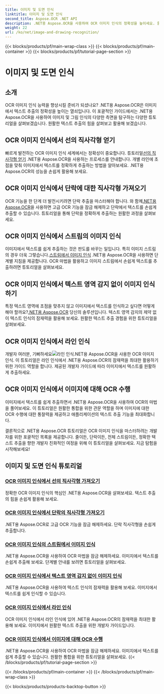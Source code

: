 ```yaml
---
title: 이미지 및 도면 인식
linktitle: 이미지 및 도면 인식
second_title: Aspose.OCR .NET API
description: .NET용 Aspose.OCR을 사용하여 OCR 이미지 인식의 정확성을 높이세요. 줄, 단락, 전체 스트림 등 이미지에서 텍스트를 쉽게 추출할 수 있습니다.
weight: 22
url: /ko/net/image-and-drawing-recognition/
---
```


{{< blocks/products/pf/main-wrap-class >}}
{{< blocks/products/pf/main-container >}}
{{< blocks/products/pf/tutorial-page-section >}}

# 이미지 및 도면 인식

## 소개

OCR 이미지 인식 능력을 향상시킬 준비가 되셨나요? .NET용 Aspose.OCR은 이미지에서 텍스트 추출의 정확성을 높이는 열쇠입니다. 이 포괄적인 가이드에서는 .NET용 Aspose.OCR을 사용하여 이미지 및 그림 인식의 다양한 측면을 탐구하는 다양한 튜토리얼을 살펴보겠습니다. 원활한 텍스트 추출의 힘을 살펴보고 활용해 보겠습니다.

## OCR 이미지 인식에서 선의 직사각형 얻기

 빠르게 발전하는 OCR 이미지 인식 세계에서는 정확성이 중요합니다. 튜토리얼[선의 직사각형 얻기](./get-rectangles-for-lines/) .NET용 Aspose.OCR을 사용하는 프로세스를 안내합니다. 개별 라인에 초점을 맞춰 이미지에서 텍스트를 정확하게 추출하는 방법을 알아보세요. .NET용 Aspose.OCR의 성능을 손쉽게 활용해 보세요.

## OCR 이미지 인식에서 단락에 대한 직사각형 가져오기

 OCR 기능을 한 단계 더 발전시키려면 단락 추출을 마스터해야 합니다. 와 함께[.NET용 Aspose.OCR](./get-rectangles-for-paragraphs/)을 사용하면 고급 OCR 기능을 잠금 해제하고 단락에서 텍스트를 손쉽게 추출할 수 있습니다. 튜토리얼을 통해 단락을 정확하게 추출하는 원활한 과정을 살펴보세요.

## OCR 이미지 인식에서 스트림의 이미지 인식

 이미지에서 텍스트를 쉽게 추출하는 것은 판도를 바꾸는 일입니다. 특히 이미지 스트림의 경우 더욱 그렇습니다.[스트림에서 이미지 인식](./recognize-image-from-stream/) .NET용 Aspose.OCR을 사용하면 단계별 지침을 제공합니다. OCR 마법을 활용하고 이미지 스트림에서 손쉽게 텍스트를 추출하려면 튜토리얼을 살펴보세요.

## OCR 이미지 인식에서 텍스트 영역 감지 없이 이미지 인식하기

 특정 텍스트 영역에 초점을 맞추지 않고 이미지에서 텍스트를 인식하고 싶다면 어떻게 해야 할까요?[.NET용 Aspose.OCR](./recognize-image-without-text-area-detection/) 당신의 솔루션입니다. 텍스트 영역 감지의 제약 없이 텍스트 인식의 잠재력을 활용해 보세요. 원활한 텍스트 추출 경험을 위한 튜토리얼을 살펴보세요.

## OCR 이미지 인식에서 라인 인식

 개발자 여러분, 기뻐하세요![라인 인식](./recognize-line/).NET용 Aspose.OCR을 사용한 OCR 이미지 인식. 이 튜토리얼은 라인 인식에서 .NET용 Aspose.OCR의 잠재력을 최대한 활용하기 위한 가이드 역할을 합니다. 제공된 개발자 가이드에 따라 이미지에서 텍스트를 원활하게 추출하세요.

## OCR 이미지 인식에서 이미지에 대해 OCR 수행
이미지에서 텍스트를 쉽게 추출하면서 .NET용 Aspose.OCR을 사용하여 OCR의 마법을 풀어보세요. 이 튜토리얼은 원활한 통합을 위한 관문 역할을 하며 이미지에 대한 OCR 수행에 대한 통찰력을 제공하고 애플리케이션의 텍스트 추출 기능을 최대화합니다.

결론적으로 .NET용 Aspose.OCR 튜토리얼은 OCR 이미지 인식을 마스터하려는 개발자를 위한 포괄적인 목록을 제공합니다. 줄이든, 단락이든, 전체 스트림이든, 정확한 텍스트 추출을 향한 개발자 친화적인 여정을 위해 이 튜토리얼을 살펴보세요. 지금 탐험을 시작해보세요!
## 이미지 및 도면 인식 튜토리얼
### [OCR 이미지 인식에서 선의 직사각형 가져오기](./get-rectangles-for-lines/)
정확한 OCR 이미지 인식의 핵심인 .NET용 Aspose.OCR을 살펴보세요. 텍스트 추출의 힘을 손쉽게 활용해 보세요.
### [OCR 이미지 인식에서 단락의 직사각형 가져오기](./get-rectangles-for-paragraphs/)
.NET용 Aspose.OCR로 고급 OCR 기능을 잠금 해제하세요. 단락 직사각형을 손쉽게 추출합니다.
### [OCR 이미지 인식의 스트림에서 이미지 인식](./recognize-image-from-stream/)
.NET용 Aspose.OCR을 사용하여 OCR 마법을 잠금 해제하세요. 이미지에서 텍스트를 손쉽게 추출해 보세요. 단계별 안내를 보려면 튜토리얼을 살펴보세요.
### [OCR 이미지 인식에서 텍스트 영역 감지 없이 이미지 인식](./recognize-image-without-text-area-detection/)
.NET용 Aspose.OCR을 사용하여 텍스트 인식의 잠재력을 활용해 보세요. 이미지에서 텍스트를 쉽게 인식할 수 있습니다.
### [OCR 이미지 인식에서 라인 인식](./recognize-line/)
OCR 이미지 인식에서 라인 인식에 있어 .NET용 Aspose.OCR의 잠재력을 최대한 활용해 보세요. 이미지에서 원활한 텍스트 추출을 위한 개발자 가이드입니다.
### [OCR 이미지 인식에서 이미지에 대해 OCR 수행](./perform-ocr-on-image/)
.NET용 Aspose.OCR을 사용하여 OCR 마법을 잠금 해제하세요. 이미지에서 텍스트를 쉽게 추출할 수 있습니다. 원활한 통합을 위한 튜토리얼을 살펴보세요.
{{< /blocks/products/pf/tutorial-page-section >}}

{{< /blocks/products/pf/main-container >}}
{{< /blocks/products/pf/main-wrap-class >}}

{{< blocks/products/products-backtop-button >}}
